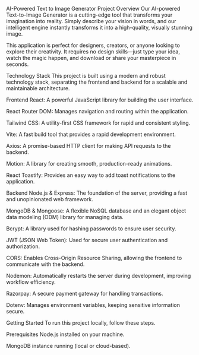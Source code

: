 AI-Powered Text to Image Generator
Project Overview
Our AI-powered Text-to-Image Generator is a cutting-edge tool that transforms your imagination into reality. Simply describe your vision in words, and our intelligent engine instantly transforms it into a high-quality, visually stunning image.

This application is perfect for designers, creators, or anyone looking to explore their creativity. It requires no design skills—just type your idea, watch the magic happen, and download or share your masterpiece in seconds.

Technology Stack
This project is built using a modern and robust technology stack, separating the frontend and backend for a scalable and maintainable architecture.

Frontend
React: A powerful JavaScript library for building the user interface.

React Router DOM: Manages navigation and routing within the application.

Tailwind CSS: A utility-first CSS framework for rapid and consistent styling.

Vite: A fast build tool that provides a rapid development environment.

Axios: A promise-based HTTP client for making API requests to the backend.

Motion: A library for creating smooth, production-ready animations.

React Toastify: Provides an easy way to add toast notifications to the application.

Backend
Node.js & Express: The foundation of the server, providing a fast and unopinionated web framework.

MongoDB & Mongoose: A flexible NoSQL database and an elegant object data modeling (ODM) library for managing data.

Bcrypt: A library used for hashing passwords to ensure user security.

JWT (JSON Web Token): Used for secure user authentication and authorization.

CORS: Enables Cross-Origin Resource Sharing, allowing the frontend to communicate with the backend.

Nodemon: Automatically restarts the server during development, improving workflow efficiency.

Razorpay: A secure payment gateway for handling transactions.

Dotenv: Manages environment variables, keeping sensitive information secure.

Getting Started
To run this project locally, follow these steps.

Prerequisites
Node.js installed on your machine.

MongoDB instance running (local or cloud-based).
